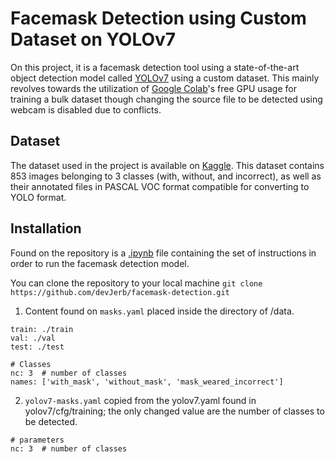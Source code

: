 # Facemask Detection using Custom Dataset on YOLOv7
On this project, it is a facemask detection tool using a state-of-the-art object detection model called [YOLOv7](https://github.com/WongKinYiu/yolov7) using a custom dataset. This mainly revolves towards the utilization of [Google Colab](https://colab.research.google.com/)'s free GPU usage for training a bulk dataset though changing the source file to be detected using webcam is disabled due to conflicts.

## Dataset
The dataset used in the project is available on [Kaggle](https://www.kaggle.com/datasets/andrewmvd/face-mask-detection). This dataset contains 853 images belonging to 3 classes (with, without, and incorrect), as well as their annotated files in PASCAL VOC format compatible for converting to YOLO format.

## Installation
Found on the repository is a [.ipynb](https://github.com/devJerb/facemask-detection/blob/main/facemask_detection.ipynb) file containing the set of instructions in order to run the facemask detection model.

You can clone the repository to your local machine
`git clone https://github.com/devJerb/facemask-detection.git`

1. Content found on `masks.yaml` placed inside the directory of /data.
```
train: ./train
val: ./val
test: ./test
 
# Classes
nc: 3  # number of classes
names: ['with_mask', 'without_mask', 'mask_weared_incorrect']
```

2. `yolov7-masks.yaml` copied from the yolov7.yaml found in yolov7/cfg/training; the only changed value are the number of classes to be detected.
```
# parameters
nc: 3  # number of classes
```
